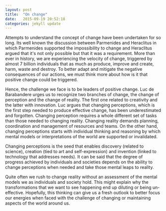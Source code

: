 ```yaml
---
layout: post
title:  "On change"
date:   2015-09-19 20:52:18
categories: jekyll update
---
```


Attempts to understand the concept of change have been undertaken for so long.  Its well known the discussion between Parmenides and Heraclitus in which Parmenides supported the impossibility to change and Heraclitus argued that it's not only possible but that it was a requirement. More than ever in history, we are experiencing the velocity of change, triggered by almost 7 billion individuals that as much as produce, improve and create, harm, waste and destroy.  To better adapt and mitigate the negative consequences of our actions, we must think more about how is it that positive change could be triggered.

Hence, the challenge we face is to be leaders of positive change. Luc de Barabandere urges us to recognize two branches of change, the change of perception and the change of reality. The first one related to creativity and the latter with innovation.  Luc argues that changing perceptions, which is the first step needed to produce effective change, has been underestimated and forgotten.  Changing perception requires a whole different set of tasks than those needed to changing reality. Changing reality demands planning, coordination and management of resources and teams.  On the other hand, changing perceptions starts with individual thinking and reasoning by which mental models or interpretations of the world are supported or invalidated.

Changing perceptions is the seed that enables discovery (related to science), creation (tied to art and self-expression) and invention (linked to technology that addresses needs).  It can be said that the degree of progress achieved by individuals and societies depends on the ability to change perceptions when needed and take those mental leaps to reality.

Quite often we rush to change reality without an assessment of the mental models we as individuals and society hold.  This might explain why the transformations that we want to see happening end up diluting or being un-effective.  Hopefully, this thinking can give us a fresh outlook to better focus our energies when faced with the challenge of changing or maintaining aspects of the world around us.

<!-- El cambio es un tema sobre el que se ha pensado desde hace bastante tiempo.  Es muy conocida la discusión en la que Parménides sostenía que el cambio era imposible, mientras Heráclito argumentaba que el cambio no sólo era posible sino que era una necesidad.   Ahora más que nunca estamos sintiendo la velocidad de los cambios del entorno, porque ya somos cerca de 7 billones de personas produciendo, creando, pero también malgastando y destruyendo.  Para adaptarnos a todas estas transformaciones aceleradas y mitigar las consecuencias negativas, deberíamos pensar más sobre el cambio.

El desafío consiste entonces, en ser líderes del cambio positivo.  Luc de Barabandere propone entender el cambio a través de dos ramas.  El cambio de la percepción y la realidad.   El primero está relacionado con la creatividad y el segundo con la innovación.  Y sostiene que el cambio de percepciones, que es el primer paso que hay que dar para producir cambios efectivamente, ha sido relegado y subestimado.   Cambiar las percepciones exige un trabajo diferente al necesario para cambiar la realidad. Cambiar la realidad exige por ejemplo coordinación, planeación, gestión y necesariamente un equipo, mientras que para cambiar las percepciones se necesita principalmente ser consciente de los procesos de racionalización a nivel individual y sustentar o invalidar interpretaciones.

El cambio de percepción es la semilla que posibilita el descubrimiento (que se mueve en el terreno de la ciencia), la creación (propio del arte) y la invención (enlazado a tecnologías).  El grado de desarrollo individual y social depende primero de la habilidad para cambiar percepciones cuando sea necesario y luego de llevar ese cambio a la realidad.

A menudo nos apresuramos a cambiar la realidad sin racionalizar las percepciones o modelos mentales que formamos continuamente individualmente y como sociedad y por eso los cambios a la realidad que intentamos efectuar se diluyen o son inefectivos. -->
